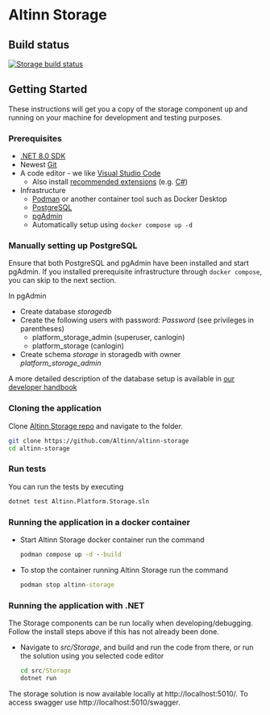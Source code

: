 # Altinn Storage

## Build status
[![Storage build status](https://dev.azure.com/brreg/altinn-studio/_apis/build/status/altinn-platform/storage-master?label=platform/storage)](https://dev.azure.com/brreg/altinn-studio/_build/latest?definitionId=30)


## Getting Started

These instructions will get you a copy of the storage component up and running on your machine for development and testing purposes.

### Prerequisites

* [.NET 8.0 SDK](https://dotnet.microsoft.com/download/dotnet/8.0)
* Newest [Git](https://git-scm.com/downloads)
* A code editor - we like [Visual Studio Code](https://code.visualstudio.com/download)
   - Also install [recommended extensions](https://code.visualstudio.com/docs/editor/extension-marketplace#_workspace-recommended-extensions) (e.g. [C#](https://marketplace.visualstudio.com/items?itemName=ms-dotnettools.csharp))
* Infrastructure
  * [Podman](https://podman.io/) or another container tool such as Docker Desktop
  * [PostgreSQL](https://www.postgresql.org/download/)
  * [pgAdmin](https://www.pgadmin.org/download/)
  * Automatically setup using `docker compose up -d`

### Manually setting up PostgreSQL

Ensure that both PostgreSQL and pgAdmin have been installed and start pgAdmin.
If you installed prerequisite infrastructure through `docker compose`, you can skip to the next section.

In pgAdmin
- Create database _storagedb_
- Create the following users with password: _Password_ (see privileges in parentheses)
  - platform_storage_admin (superuser, canlogin)
  - platform_storage (canlogin)
- Create schema _storage_ in storagedb with owner _platform_storage_admin_

A more detailed description of the database setup is available in [our developer handbook](https://docs.altinn.studio/community/contributing/handbook/postgres/)

### Cloning the application

Clone [Altinn Storage repo](https://github.com/Altinn/altinn-storage) and navigate to the folder.

```bash
git clone https://github.com/Altinn/altinn-storage
cd altinn-storage
```

### Run tests

You can run the tests by executing

```bash
dotnet test Altinn.Platform.Storage.sln
```

### Running the application in a docker container

- Start Altinn Storage docker container run the command

  ```cmd
  podman compose up -d --build
  ```

- To stop the container running Altinn Storage run the command

  ```cmd
  podman stop altinn-storage
  ```

### Running the application with .NET

The Storage components can be run locally when developing/debugging. Follow the install steps above if this has not already been done.

- Navigate to _src/Storage_, and build and run the code from there, or run the solution using you selected code editor

  ```cmd
  cd src/Storage
  dotnet run
  ```

The storage solution is now available locally at http://localhost:5010/.
To access swagger use http://localhost:5010/swagger.
